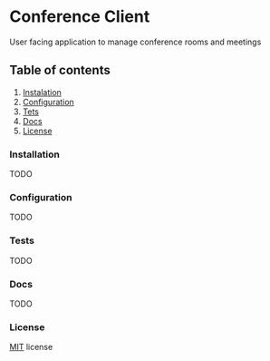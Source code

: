 # Conference Client

User facing application to manage conference rooms and meetings

## Table of contents

1. [Instalation](#installation)
2. [Configuration](#configuration)
3. [Tets](#tests)
4. [Docs](#docs)
5. [License](#license)

### Installation

TODO

### Configuration

TODO

### Tests

TODO

### Docs

TODO

### License

[MIT](https://github.com/ksquareincmx/conference-client/blob/master/LICENSE) license
